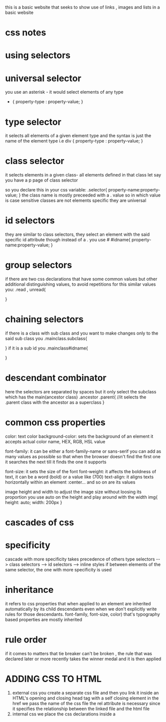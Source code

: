 this is a basic website that seeks to show use of links , images and lists in a basic website

# css notes
# using selectors
# universal selector
you use an asterisk - it would select elements of any type
* {
    property-type : property-value;
}
# type selector
it selects all elements of a given element type and the syntax is just the name of the element type i.e
div {
    property-type : property-value;
}

# class selector
it selects elements in a given class- all elements defined in that class
let say you have a p page of class selector <p class="selector">
so you declare this in your css variable:
.selector{
    property-name:property-value;
}
the class name is mostly preceeded with a . value so in which value is case sensitive
classes are not elements specific they are universal

# id selectors
they are similar to class selectors, they select an element with the said specific id attribute
though instead of a . you use #
#idname{
    property-name:property-value;
}

# group selectors
if there are two css declarations that have some common values but other additional distinguishing values, to avoid repetitions for this similar values you:
.read , unread{

}
# chaining selectors
if there is a class with sub class and you want to make changes only to the said sub class you
.mainclass.subclass{

}
if it is a sub id you
.mainclass#idname{

}
# descendant combinator
here the selectors are separated by spaces but it only select the subclass which has the main(ancestor class)
.ancestor .parent{
    //it selects the .parent class with the ancestor as a superclass
}

# common css properties
color: text color
background-color: sets the background of an element
it accepts actual color name, HEX, RGB, HSL value

font-family: it can be either a font-family-name or sans-serif
you can add as many values as possible so that when the browser doesn't find the first one it searches the next till it finds the one it supports

font-size: it sets the size of the font 
font-weight: it affects the boldness of text, it can be a word (bold) or a value like (700)
text-align: it aligns texts horizontally within an element :center... and so on are its values

image height and width
to adjust the image size without loosing its proportion you use auto on the height and play around with the width
img{
    height: auto;
    width: 200px
}

# cascades of css

# specificity
cascade with more specificity takes precedence of others
type selectors --> class selectors --> id selectors --> inline styles
if between elements of the same selector, the one with more specificity is used

# inheritance
it refers to css properties that when applied to an element are inherited automatically by its child descendants even when we don't explicitly write rules for those descendants.
font-family, font-size, color) that's typography based properties are mostly inherited

# rule order
if it comes to matters that tie breaker can't be broken , the rule that was declared later or more recently takes the winner medal and it is then applied

# ADDING CSS TO HTML
1. external css
you create a separate css file and then you link it inside an HTML's opening and closing head tag with a self closing <link> element
in the href we pass the name of the css file
the rel attribute is necessary since it specifies the relationship between the linked file and the html file
2. internal css
we place the css declarations inside a <style> tag in the <head> tags
3. inline css
you add css files directly into the html elements
<p style="color: blue;background-color:black;"></p>
